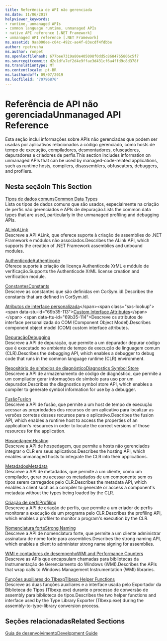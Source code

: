```yaml
---
title: Referência de API não gerenciada
ms.date: 11/06/2017
helpviewer_keywords:
- runtime, unmanaged APIs
- common language runtime, unmanaged APIs
- native API reference [.NET Framework]
- unmanaged API reference [.NET Framework]
ms.assetid: 9aa000ee-c04c-492c-ae4f-83ecdf4fdbbe
author: rpetrusha
ms.author: ronpet
ms.openlocfilehash: 677bee7319a80e405098f0dd5c8684765806c5f7
ms.sourcegitcommit: d2e1dfa7ef2d4e9ffae3d431cf6a4ffd9c8d378f
ms.translationtype: MT
ms.contentlocale: pt-BR
ms.lasthandoff: 09/07/2019
ms.locfileid: "70796876"
---
```

# <a name="unmanaged-api-reference"></a><span data-ttu-id="69b35-102">Referência de API não gerenciada</span><span class="sxs-lookup"><span data-stu-id="69b35-102">Unmanaged API Reference</span></span>
<span data-ttu-id="69b35-103">Esta seção inclui informações sobre APIs não gerenciadas que podem ser usadas por aplicativos relacionados a código gerenciado, como hosts de tempo de execução, compiladores, desmontadores, ofuscadores, depuradores e criadores de perfis.</span><span class="sxs-lookup"><span data-stu-id="69b35-103">This section includes information on unmanaged APIs that can be used by managed-code-related applications, such as runtime hosts, compilers, disassemblers, obfuscators, debuggers, and profilers.</span></span>  
  
## <a name="in-this-section"></a><span data-ttu-id="69b35-104">Nesta seção</span><span class="sxs-lookup"><span data-stu-id="69b35-104">In This Section</span></span>  
 [<span data-ttu-id="69b35-105">Tipos de dados comuns</span><span class="sxs-lookup"><span data-stu-id="69b35-105">Common Data Types</span></span>](common-data-types-unmanaged-api-reference.md)  
 <span data-ttu-id="69b35-106">Lista os tipos de dados comuns que são usados, especialmente na criação de perfis não gerenciados e APIs de depuração.</span><span class="sxs-lookup"><span data-stu-id="69b35-106">Lists the common data types that are used, particularly in the unmanaged profiling and debugging APIs.</span></span>  
  
 [<span data-ttu-id="69b35-107">ALink</span><span class="sxs-lookup"><span data-stu-id="69b35-107">ALink</span></span>](./alink/index.md)  
 <span data-ttu-id="69b35-108">Descreve a API ALink, que oferece suporte à criação de assemblies do .NET Framework e módulos não associados.</span><span class="sxs-lookup"><span data-stu-id="69b35-108">Describes the ALink API, which supports the creation of .NET Framework assemblies and unbound modules.</span></span>  
  
 [<span data-ttu-id="69b35-109">Authenticode</span><span class="sxs-lookup"><span data-stu-id="69b35-109">Authenticode</span></span>](./authenticode/index.md)  
 <span data-ttu-id="69b35-110">Oferece suporte à criação de licença Authenticode XrML e módulo de verificação.</span><span class="sxs-lookup"><span data-stu-id="69b35-110">Supports the Authenticode XrML license creation and verification module.</span></span>  
  
 [<span data-ttu-id="69b35-111">Constantes</span><span class="sxs-lookup"><span data-stu-id="69b35-111">Constants</span></span>](constants-unmanaged-api-reference.md)  
 <span data-ttu-id="69b35-112">Descreve as constantes que são definidas em CorSym.idl.</span><span class="sxs-lookup"><span data-stu-id="69b35-112">Describes the constants that are defined in CorSym.idl.</span></span>  
  
 <span data-ttu-id="69b35-113">[Atributos de interface personalizada](https://docs.microsoft.com/previous-versions/dotnet/netframework-4.0/ms231946(v=vs.100))</span><span class="sxs-lookup"><span data-stu-id="69b35-113">[Custom Interface Attributes](https://docs.microsoft.com/previous-versions/dotnet/netframework-4.0/ms231946(v=vs.100))</span></span>  
 <span data-ttu-id="69b35-114">Descreve os atributos de interface personalizada do COM (Component Object Model).</span><span class="sxs-lookup"><span data-stu-id="69b35-114">Describes component object model (COM) custom interface attributes.</span></span>  
  
 [<span data-ttu-id="69b35-115">Depuração</span><span class="sxs-lookup"><span data-stu-id="69b35-115">Debugging</span></span>](./debugging/index.md)  
 <span data-ttu-id="69b35-116">Descreve a API de depuração, que permite a um depurador depurar código que é executado no ambiente de tempo de execução de linguagem comum (CLR).</span><span class="sxs-lookup"><span data-stu-id="69b35-116">Describes the debugging API, which enables a debugger to debug code that runs in the common language runtime (CLR) environment.</span></span>  
  
 [<span data-ttu-id="69b35-117">Repositório de símbolos de diagnóstico</span><span class="sxs-lookup"><span data-stu-id="69b35-117">Diagnostics Symbol Store</span></span>](./diagnostics/index.md)  
 <span data-ttu-id="69b35-118">Descreve a API de armazenamento de código de diagnóstico, que permite a um compilador gerar informações de símbolo para uso por um depurador.</span><span class="sxs-lookup"><span data-stu-id="69b35-118">Describes the diagnostics symbol store API, which enables a compiler to generate symbol information for use by a debugger.</span></span>  
  
 [<span data-ttu-id="69b35-119">Fusão</span><span class="sxs-lookup"><span data-stu-id="69b35-119">Fusion</span></span>](./fusion/index.md)  
 <span data-ttu-id="69b35-120">Descreve a API de fusão, que permite a um host de tempo de execução acessar as propriedades dos recursos de um aplicativo para localizar as versões corretas desses recursos para o aplicativo.</span><span class="sxs-lookup"><span data-stu-id="69b35-120">Describes the fusion API, which enables a runtime host to access the properties of an application's resources in order to locate the correct versions of those resources for the application.</span></span>  
  
 [<span data-ttu-id="69b35-121">Hospedagem</span><span class="sxs-lookup"><span data-stu-id="69b35-121">Hosting</span></span>](./hosting/index.md)  
 <span data-ttu-id="69b35-122">Descreve a API de hospedagem, que permite a hosts não gerenciados integrar o CLR em seus aplicativos.</span><span class="sxs-lookup"><span data-stu-id="69b35-122">Describes the hosting API, which enables unmanaged hosts to integrate the CLR into their applications.</span></span>  
  
 [<span data-ttu-id="69b35-123">Metadados</span><span class="sxs-lookup"><span data-stu-id="69b35-123">Metadata</span></span>](./metadata/index.md)  
 <span data-ttu-id="69b35-124">Descreve a API de metadados, que permite a um cliente, como um compilador, gerar ou acessar os metadados de um componente sem os tipos serem carregados pelo CLR.</span><span class="sxs-lookup"><span data-stu-id="69b35-124">Describes the metadata API, which enables a client such as a compiler to generate or access a component's metadata without the types being loaded by the CLR.</span></span>  
  
 [<span data-ttu-id="69b35-125">Criação de perfil</span><span class="sxs-lookup"><span data-stu-id="69b35-125">Profiling</span></span>](./profiling/index.md)  
 <span data-ttu-id="69b35-126">Descreve a API de criação de perfis, que permite a um criador de perfis monitorar a execução de um programa pelo CLR.</span><span class="sxs-lookup"><span data-stu-id="69b35-126">Describes the profiling API, which enables a profiler to monitor a program's execution by the CLR.</span></span>  
  
 [<span data-ttu-id="69b35-127">Nomenclatura forte</span><span class="sxs-lookup"><span data-stu-id="69b35-127">Strong Naming</span></span>](./strong-naming/index.md)  
 <span data-ttu-id="69b35-128">Descreve a API de nomenclatura forte, que permite a um cliente administrar assinatura de nome forte para assemblies.</span><span class="sxs-lookup"><span data-stu-id="69b35-128">Describes the strong naming API, which enables a client to administer strong name signing for assemblies.</span></span>  

 [<span data-ttu-id="69b35-129">WMI e contadores de desempenho</span><span class="sxs-lookup"><span data-stu-id="69b35-129">WMI and Performance Counters</span></span>](wmi/index.md)  
 <span data-ttu-id="69b35-130">Descreve as APIs que encapsulam chamadas para bibliotecas da Instrumentação de Gerenciamento do Windows (WMI).</span><span class="sxs-lookup"><span data-stu-id="69b35-130">Describes the APIs that wrap calls to Windows Management Instrumentation (WMI) libraries.</span></span>
  
 [<span data-ttu-id="69b35-131">Funções auxiliares do Tlbexp</span><span class="sxs-lookup"><span data-stu-id="69b35-131">Tlbexp Helper Functions</span></span>](./tlbexp/index.md)  
 <span data-ttu-id="69b35-132">Descreve as duas funções auxiliares e a interface usada pelo Exportador da Biblioteca de Tipos (Tlbexp.exe) durante o processo de conversão de assembly para biblioteca de tipos.</span><span class="sxs-lookup"><span data-stu-id="69b35-132">Describes the two helper functions and interface used by the Type Library Exporter (Tlbexp.exe) during the assembly-to-type-library conversion process.</span></span>  
  
## <a name="related-sections"></a><span data-ttu-id="69b35-133">Seções relacionadas</span><span class="sxs-lookup"><span data-stu-id="69b35-133">Related Sections</span></span>  
 [<span data-ttu-id="69b35-134">Guia de desenvolvimento</span><span class="sxs-lookup"><span data-stu-id="69b35-134">Development Guide</span></span>](../../../docs/framework/development-guide.md)  
